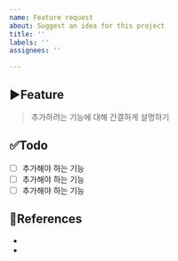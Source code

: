```yaml
---
name: Feature request
about: Suggest an idea for this project
title: ''
labels: ''
assignees: ''

---
```


## ▶️Feature

> 추가하려는 기능에 대해 간결하게 설명하기

## ✅Todo

- [ ] 추가해야 하는 기능
- [ ] 추가해야 하는 기능
- [ ] 추가해야 하는 기능

## 📌References
- 
-
